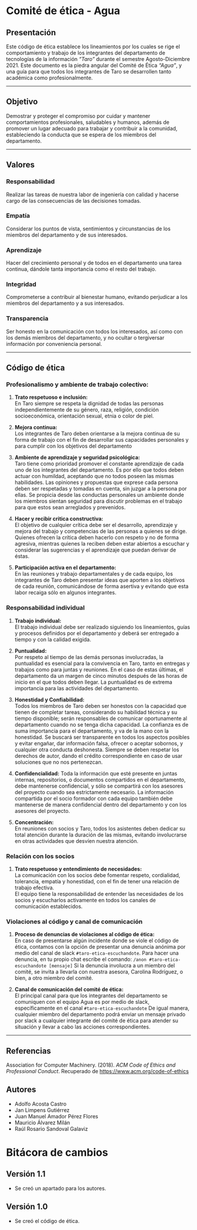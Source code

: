 # Comité de ética - Agua

## Presentación

Este código de ética establece los lineamientos por los cuales se rige el comportamiento y trabajo de los integrantes del departamento de tecnologías de la información *“Taro”* durante el semestre Agosto-Diciembre 2021. Este documento es la piedra angular del Comité de Ética *“Agua”*, y una guía para que todos los integrantes de Taro se desarrollen tanto académica como profesionalmente.

---
## Objetivo

Demostrar y proteger el compromiso por cuidar y mantener comportamientos profesionales, saludables y humanos, además de promover un lugar adecuado para trabajar y contribuir a la comunidad, estableciendo la conducta que se espera de los miembros del departamento.

---
## Valores

### **Responsabilidad**
Realizar las tareas de nuestra labor de ingeniería con calidad y hacerse cargo de las consecuencias de las decisiones tomadas.

### **Empatía**
Considerar los puntos de vista, sentimientos y circunstancias de los miembros del departamento y de sus interesados.

### **Aprendizaje**
Hacer del crecimiento personal y de todos en el departamento una tarea continua, dándole tanta importancia como el resto del trabajo. 


### **Integridad**
Comprometerse a contribuir al bienestar humano, evitando perjudicar a los miembros del departamento y a sus interesados.


### **Transparencia**
Ser honesto en la comunicación con todos los interesados, así como con los demás miembros del departamento, y no ocultar o tergiversar información por conveniencia personal.


---

## Código de ética

### Profesionalismo y ambiente de trabajo colectivo:
1.   **Trato respetuoso e inclusión:**   
    En Taro siempre se respeta la dignidad de todas las personas independientemente de su género, raza, religión, condición socioeconómica, orientación sexual, etnia o color de piel. 
2. **Mejora continua:**   
    Los integrantes de Taro deben orientarse a la mejora continua de su forma de trabajo con el fin de desarrollar sus capacidades personales y para cumplir con los objetivos del departamento
3. **Ambiente de aprendizaje y seguridad psicológica:**    
    Taro tiene como prioridad promover el constante aprendizaje de cada uno de los integrantes del departamento. Es por ello que todos deben actuar con humildad, aceptando que no todos poseen las mismas habilidades. Las opiniones y propuestas que exprese cada persona deben ser respetadas y tomadas en cuenta, sin juzgar a la persona por ellas. 
    Se propicia desde las conductas personales un ambiente donde los miembros sientan seguridad para discutir problemas en el trabajo para que estos sean arreglados y prevenidos.

4. **Hacer y recibir critica constructiva:**   
    El objetivo de cualquier crítica debe ser el desarrollo, aprendizaje y mejora del trabajo y competencias de las personas a quienes se dirige. 
    Quienes ofrecen la crítica deben hacerlo con respeto y no de forma agresiva, mientras quienes la reciben deben estar abiertos a escuchar y considerar las sugerencias y el aprendizaje que puedan derivar de éstas. 

5. **Participación activa en el departamento:**   
    En las reuniones y trabajo departamentales y de cada equipo, los integrantes de Taro deben presentar ideas que aporten a los objetivos de cada reunión, comunicándose de forma asertiva y evitando que esta labor recaiga sólo en algunos integrantes.

### Responsabilidad individual

1. **Trabajo individual:**    
    El trabajo individual debe ser realizado siguiendo los lineamientos, guías y procesos definidos por el departamento y deberá ser entregado a tiempo y con la calidad exigida.
2. **Puntualidad:**  
   Por respeto al tiempo de las demás personas involucradas, la puntualidad es esencial para la convivencia en Taro, tanto en entregas y trabajos como para juntas y reuniones. 
    En el caso de estas últimas, el departamento da un margen de cinco minutos después de las horas de inicio en el que todos deben llegar. La puntualidad es de extrema importancia para las actividades del departamento.

3. **Honestidad y Confiabilidad:**  
    Todos los miembros de Taro deben ser honestos con la capacidad que tienen de completar tareas, considerando su habilidad técnica y su tiempo disponible; serán responsables de comunicar oportunamente al departamento cuando no se tenga dicha capacidad.
    La confianza es de suma importancia para el departamento, y va de la mano con la honestidad. Se buscará ser transparente en todos los aspectos posibles y evitar engañar, dar información falsa, ofrecer o aceptar sobornos, y cualquier otra conducta deshonesta.
    Siempre se deben respetar los derechos de autor, dando el crédito correspondiente en caso de usar soluciones que no nos pertenezcan.

4. **Confidencialidad:** 
   Toda la información que esté presente en juntas internas, repositorios, o documentos compartidos en el departamento, debe mantenerse confidencial, y sólo se compartirá con los asesores del proyecto cuando sea estrictamente necesario.
    La información compartida por el socio formador con cada equipo también debe mantenerse de manera confidencial dentro del departamento y con los asesores del proyecto.

5. **Concentración:**  
   En reuniones con socios y Taro, todos los asistentes deben dedicar su total atención durante la duración de las mismas, evitando involucrarse en otras actividades que desvíen nuestra atención.

### Relación con los socios

1. **Trato respetuoso y entendimiento de necesidades:**  
    La comunicación con los socios debe fomentar respeto, cordialidad,  tolerancia, empatía y honestidad, con el fin de tener una relación de trabajo efectiva.  
    El equipo tiene la responsabilidad de entender las necesidades de los socios y escucharlos activamente en todos los canales de comunicación establecidos.



### Violaciones al código y canal de comunicación

1. **Proceso de denuncias de violaciones al código de ética:**  
   En caso de presentarse algún incidente donde se viole el código de ética, contamos con la opción de presentar una denuncia anónima por medio del canal de slack `#taro-etica-escuchandote`. Para hacer una denuncia, en tu propio chat escribe el comando: `/anon #taro-etica-escuchandote [mensaje]`
    Si la denuncia involucra a un miembro del comité, se invita a llevarla con nuestra asesora, Carolina Rodríguez, o bien, a otro miembro del comité.

2. **Canal de comunicación del comité de ética:**  
El principal canal para que los integrantes del departamento se comuniquen con el equipo Agua es por medio de slack, específicamente en el canal `#taro-etica-escuchandote`
De igual manera, cualquier miembro del departamento podrá enviar un mensaje privado por slack a cualquier integrante del comité de ética para atender su situación y llevar a cabo las acciones correspondientes.

---
## Referencias

Association for Computer Machinery. (2018). *ACM Code of Ethics and Professional Conduct*. Recuperado de https://www.acm.org/code-of-ethics

## Autores
- Adolfo Acosta Castro
- Jan Limpens Gutiérrez
- Juan Manuel Amador Pérez Flores
- Mauricio Álvarez Milán
- Raúl Rosario Sandoval Galaviz

# Bitácora de cambios

## Versión 1.1
  - Se creó un apartado para los autores.

## Versión 1.0
  - Se creó el código de ética.
